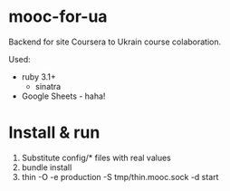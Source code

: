 # mooc-for-ua

Backend for site Coursera to Ukrain course colaboration.

Used:
* ruby 3.1+ 
  * sinatra
* Google Sheets - haha!

# Install & run 

1. Substitute config/* files with real values
2. bundle install
3. thin -O -e production  -S tmp/thin.mooc.sock -d start